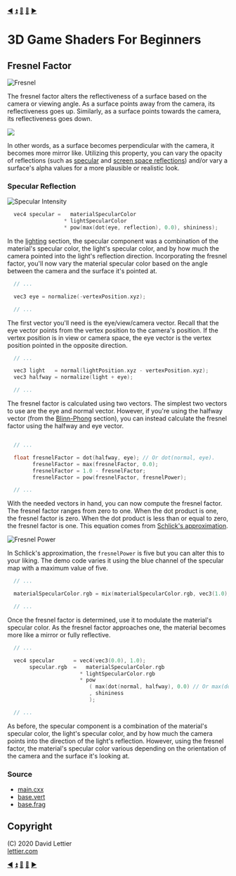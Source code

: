 [:arrow_backward:](blinn-phong.md)
[:arrow_double_up:](../README.md)
[:arrow_up_small:](#)
[:arrow_down_small:](#copyright)
[:arrow_forward:](rim-lighting.md)

# 3D Game Shaders For Beginners

## Fresnel Factor

![Fresnel](https://i.imgur.com/3lQL51m.gif)

The fresnel factor alters the reflectiveness of a surface based on the camera or viewing angle.
As a surface points away from the camera, its reflectiveness goes up.
Similarly, as a surface points towards the camera, its reflectiveness goes down.

![](https://i.imgur.com/WolRRhX.png)

In other words, as a surface becomes perpendicular with the camera, it becomes more mirror like.
Utilizing this property, you can vary the opacity of reflections
(such as [specular](lighting.md#specular) and [screen space reflections](screen-space-reflection.md))
and/or vary a surface's alpha values for a more plausible or realistic look.

### Specular Reflection

![Specular Intensity](https://i.imgur.com/FnOhXxv.gif)

```c
  vec4 specular =   materialSpecularColor
                  * lightSpecularColor
                  * pow(max(dot(eye, reflection), 0.0), shininess);
```

In the [lighting](lighting.md#specular) section,
the specular component was a combination of the
material's specular color,
the light's specular color,
and by how much the camera pointed into the light's reflection direction.
Incorporating the fresnel factor,
you'll now vary the material specular color based on the angle between the camera and the surface it's pointed at.

```c
  // ...

  vec3 eye = normalize(-vertexPosition.xyz);

  // ...
```

The first vector you'll need is the eye/view/camera vector.
Recall that the eye vector points from the vertex position to the camera's position.
If the vertex position is in view or camera space,
the eye vector is the vertex position pointed in the opposite direction.

```c
  // ...

  vec3 light   = normal(lightPosition.xyz - vertexPosition.xyz);
  vec3 halfway = normalize(light + eye);

  // ...
```

The fresnel factor is calculated using two vectors.
The simplest two vectors to use are the eye and normal vector.
However, if you're using the halfway vector (from the [Blinn-Phong](blinn-phong.md) section),
you can instead calculate the fresnel factor using the halfway and eye vector.

```c

  // ...

  float fresnelFactor = dot(halfway, eye); // Or dot(normal, eye).
        fresnelFactor = max(fresnelFactor, 0.0);
        fresnelFactor = 1.0 - fresnelFactor;
        fresnelFactor = pow(fresnelFactor, fresnelPower);

  // ...
```

With the needed vectors in hand,
you can now compute the fresnel factor.
The fresnel factor ranges from zero to one.
When the dot product is one,
the fresnel factor is zero.
When the dot product is less than or equal to zero,
the fresnel factor is one.
This equation comes from
[Schlick's approximation](https://en.wikipedia.org/wiki/Schlick%27s_approximation).

![Fresnel Power](https://i.imgur.com/AAFI8p1.gif)

In Schlick's approximation,
the `fresnelPower` is five but you can alter this to your liking.
The demo code varies it using the blue channel of the specular map with a maximum value of five.

```c
  // ...

  materialSpecularColor.rgb = mix(materialSpecularColor.rgb, vec3(1.0), fresnelFactor);

  // ...
```

Once the fresnel factor is determined,
use it to modulate the material's specular color.
As the fresnel factor approaches one,
the material becomes more like a mirror or fully reflective.

```c
  // ...

  vec4 specular      = vec4(vec3(0.0), 1.0);
       specular.rgb  =   materialSpecularColor.rgb
                       * lightSpecularColor.rgb
                       * pow
                          ( max(dot(normal, halfway), 0.0) // Or max(dot(reflection, eye), 0.0).
                          , shininess
                          );

  // ...
```

As before,
the specular component is a combination of the
material's specular color,
the light's specular color,
and by how much the camera points into the direction of the light's reflection.
However,
using the fresnel factor,
the material's specular color various depending on the orientation of the camera and the surface it's looking at.

### Source

- [main.cxx](../demonstration/src/main.cxx)
- [base.vert](../demonstration/shaders/vertex/base.vert)
- [base.frag](../demonstration/shaders/fragment/base.frag)

## Copyright

(C) 2020 David Lettier
<br>
[lettier.com](https://www.lettier.com)

[:arrow_backward:](blinn-phong.md)
[:arrow_double_up:](../README.md)
[:arrow_up_small:](#)
[:arrow_down_small:](#copyright)
[:arrow_forward:](rim-lighting.md)
